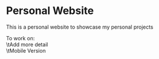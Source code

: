 # Personal Website

This is a personal website to showcase my personal projects

To work on:\
\tAdd more detail\
\tMobile Version